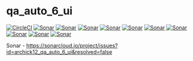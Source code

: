 # qa_auto_6_ui

[![CircleCI](https://circleci.com/gh/archick12/qa_auto_6_ui.svg?style=svg)](https://circleci.com/gh/archick12/qa_auto_6_ui)
[![Sonar](https://sonarcloud.io/api/project_badges/measure?project=archick12_qa_auto_6_ui&metric=bugs)](https://sonarcloud.io/api/project_badges/measure?project=archick12_qa_auto_6_ui&metric=bugs)
[![Sonar](https://sonarcloud.io/api/project_badges/measure?project=archick12_qa_auto_6_ui&metric=code_smells)](https://sonarcloud.io/api/project_badges/measure?project=archick12_qa_auto_6_ui&metric=code_smells)
[![Sonar](https://sonarcloud.io/api/project_badges/measure?project=archick12_qa_auto_6_ui&metric=duplicated_lines_density)](https://sonarcloud.io/api/project_badges/measure?project=archick12_qa_auto_6_ui&metric=duplicated_lines_density)
[![Sonar](https://sonarcloud.io/api/project_badges/measure?project=archick12_qa_auto_6_ui&metric=ncloc)](https://sonarcloud.io/api/project_badges/measure?project=archick12_qa_auto_6_ui&metric=ncloc)
[![Sonar](https://sonarcloud.io/api/project_badges/measure?project=archick12_qa_auto_6_ui&metric=sqale_rating)](https://sonarcloud.io/api/project_badges/measure?project=archick12_qa_auto_6_ui&metric=sqale_rating)
[![Sonar](https://sonarcloud.io/api/project_badges/measure?project=archick12_qa_auto_6_ui&metric=alert_status)](https://sonarcloud.io/api/project_badges/measure?project=archick12_qa_auto_6_ui&metric=alert_status)
[![Sonar](https://sonarcloud.io/api/project_badges/measure?project=archick12_qa_auto_6_ui&metric=reliability_rating)](https://sonarcloud.io/api/project_badges/measure?project=archick12_qa_auto_6_ui&metric=reliability_rating)
[![Sonar](https://sonarcloud.io/api/project_badges/measure?project=archick12_qa_auto_6_ui&metric=security_rating)](https://sonarcloud.io/api/project_badges/measure?project=archick12_qa_auto_6_ui&metric=security_rating)
[![Sonar](https://sonarcloud.io/api/project_badges/measure?project=archick12_qa_auto_6_ui&metric=sqale_index)](https://sonarcloud.io/api/project_badges/measure?project=archick12_qa_auto_6_ui&metric=sqale_index)
[![Sonar](https://sonarcloud.io/api/project_badges/measure?project=archick12_qa_auto_6_ui&metric=vulnerabilities)](https://sonarcloud.io/api/project_badges/measure?project=archick12_qa_auto_6_ui&metric=vulnerabilities)

Sonar - https://sonarcloud.io/project/issues?id=archick12_qa_auto_6_ui&resolved=false
